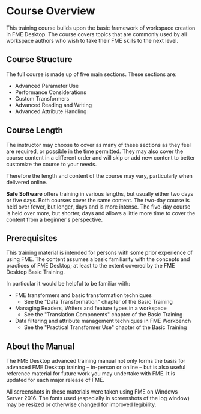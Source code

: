 # Course Overview #
This training course builds upon the basic framework of workspace creation in FME Desktop. The course covers topics that are commonly used by all workspace authors who wish to take their FME skills to the next level.


## Course Structure ##
The full course is made up of five main sections. These sections are:

- Advanced Parameter Use
- Performance Considerations
- Custom Transformers
- Advanced Reading and Writing
- Advanced Attribute Handling

## Course Length ##

The instructor may choose to cover as many of these sections as they feel are required, or possible in the time permitted. They may also cover the course content in a different order and will skip or add new content to better customize the course to your needs.

Therefore the length and content of the course may vary, particularly when delivered online.

**Safe Software** offers training in various lengths, but usually either two days or five days. Both courses cover the same content. The two-day course is held over fewer, but longer, days and is more intense. The five-day course is held over more, but shorter, days and allows a little more time to cover the content from a beginner's perspective.


## Prerequisites ##
This training material is intended for persons with some prior experience of using FME. The content assumes a basic familiarity with the concepts and practices of FME Desktop; at least to the extent covered by the FME Desktop Basic Training.

In particular it would be helpful to be familiar with:

- FME transformers and basic transformation techniques
	- See the "Data Transformation" chapter of the Basic Training
- Managing Readers, Writers and feature types in a workspace
	- See the "Translation Components" chapter of the Basic Training
- Data filtering and attribute management techniques in FME Workbench
	- See the "Practical Transformer Use" chapter of the Basic Training


## About the Manual ##
The FME Desktop advanced training manual not only forms the basis for advanced FME Desktop training – in-person or online – but is also useful reference material for future work you may undertake with FME. It is updated for each major release of FME.

All screenshots in these materials were taken using FME on Windows Server 2016. The fonts used (especially in screenshots of the log window) may be resized or otherwise changed for improved legibility.
